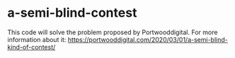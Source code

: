 # a-semi-blind-contest
This code will solve the problem proposed by Portwooddigital. For more information about it:  https://portwooddigital.com/2020/03/01/a-semi-blind-kind-of-contest/
